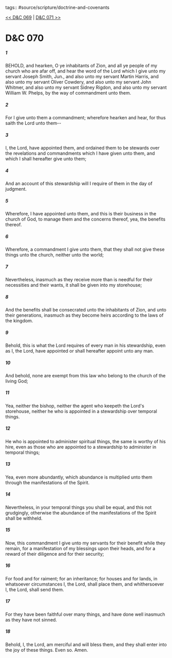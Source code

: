 tags:: #source/scripture/doctrine-and-covenants

[<< D&C 069](source/scripture/doctrine-and-covenants/D&C_069.md) | [D&C 071 >>](source/scripture/doctrine-and-covenants/D&C_071.md)

# D&C 070

##### 1

BEHOLD, and hearken, O ye inhabitants of Zion, and all ye people of my church who are afar off, and hear the word of the Lord which I give unto my servant Joseph Smith, Jun., and also unto my servant Martin Harris, and also unto my servant Oliver Cowdery, and also unto my servant John Whitmer, and also unto my servant Sidney Rigdon, and also unto my servant William W. Phelps, by the way of commandment unto them.

##### 2

For I give unto them a commandment; wherefore hearken and hear, for thus saith the Lord unto them--

##### 3

I, the Lord, have appointed them, and ordained them to be stewards over the revelations and commandments which I have given unto them, and which I shall hereafter give unto them;

##### 4

And an account of this stewardship will I require of them in the day of judgment.

##### 5

Wherefore, I have appointed unto them, and this is their business in the church of God, to manage them and the concerns thereof, yea, the benefits thereof.

##### 6

Wherefore, a commandment I give unto them, that they shall not give these things unto the church, neither unto the world;

##### 7

Nevertheless, inasmuch as they receive more than is needful for their necessities and their wants, it shall be given into my storehouse;

##### 8

And the benefits shall be consecrated unto the inhabitants of Zion, and unto their generations, inasmuch as they become heirs according to the laws of the kingdom.

##### 9

Behold, this is what the Lord requires of every man in his stewardship, even as I, the Lord, have appointed or shall hereafter appoint unto any man.

##### 10

And behold, none are exempt from this law who belong to the church of the living God;

##### 11

Yea, neither the bishop, neither the agent who keepeth the Lord's storehouse, neither he who is appointed in a stewardship over temporal things.

##### 12

He who is appointed to administer spiritual things, the same is worthy of his hire, even as those who are appointed to a stewardship to administer in temporal things;

##### 13

Yea, even more abundantly, which abundance is multiplied unto them through the manifestations of the Spirit.

##### 14

Nevertheless, in your temporal things you shall be equal, and this not grudgingly, otherwise the abundance of the manifestations of the Spirit shall be withheld.

##### 15

Now, this commandment I give unto my servants for their benefit while they remain, for a manifestation of my blessings upon their heads, and for a reward of their diligence and for their security;

##### 16

For food and for raiment; for an inheritance; for houses and for lands, in whatsoever circumstances I, the Lord, shall place them, and whithersoever I, the Lord, shall send them.

##### 17

For they have been faithful over many things, and have done well inasmuch as they have not sinned.

##### 18

Behold, I, the Lord, am merciful and will bless them, and they shall enter into the joy of these things. Even so. Amen.
